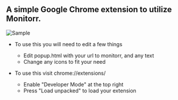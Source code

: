 ## A simple Google Chrome extension to utilize Monitorr.
![Sample](https://i.imgur.com/aZ1FqIe.png)

- To use this you will need to edit a few things
  - Edit popup.html with your url to monitorr, and any text
  - Change any icons to fit your need
  
- To use this visit chrome://extensions/
  - Enable "Developer Mode" at the top right
  - Press "Load unpacked" to load your extension